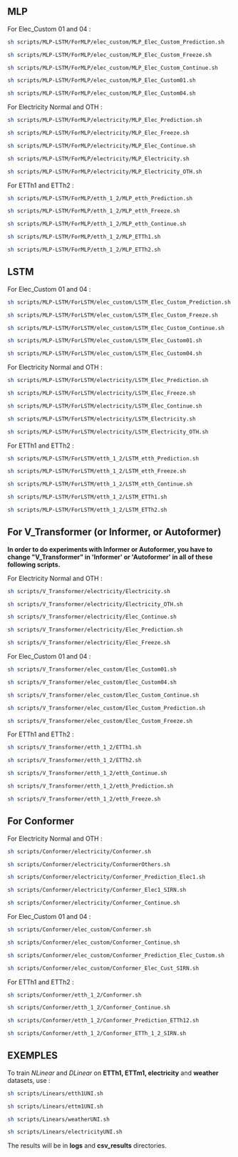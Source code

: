 ## MLP
For Elec_Custom 01 and 04 :
```sh
sh scripts/MLP-LSTM/ForMLP/elec_custom/MLP_Elec_Custom_Prediction.sh

sh scripts/MLP-LSTM/ForMLP/elec_custom/MLP_Elec_Custom_Freeze.sh

sh scripts/MLP-LSTM/ForMLP/elec_custom/MLP_Elec_Custom_Continue.sh

sh scripts/MLP-LSTM/ForMLP/elec_custom/MLP_Elec_Custom01.sh

sh scripts/MLP-LSTM/ForMLP/elec_custom/MLP_Elec_Custom04.sh
```

For Electricity Normal and OTH :
```sh
sh scripts/MLP-LSTM/ForMLP/electricity/MLP_Elec_Prediction.sh

sh scripts/MLP-LSTM/ForMLP/electricity/MLP_Elec_Freeze.sh

sh scripts/MLP-LSTM/ForMLP/electricity/MLP_Elec_Continue.sh

sh scripts/MLP-LSTM/ForMLP/electricity/MLP_Electricity.sh

sh scripts/MLP-LSTM/ForMLP/electricity/MLP_Electricity_OTH.sh
```

For ETTh1 and ETTh2 :
```sh
sh scripts/MLP-LSTM/ForMLP/etth_1_2/MLP_etth_Prediction.sh

sh scripts/MLP-LSTM/ForMLP/etth_1_2/MLP_etth_Freeze.sh

sh scripts/MLP-LSTM/ForMLP/etth_1_2/MLP_etth_Continue.sh

sh scripts/MLP-LSTM/ForMLP/etth_1_2/MLP_ETTh1.sh

sh scripts/MLP-LSTM/ForMLP/etth_1_2/MLP_ETTh2.sh
```

## LSTM
For Elec_Custom 01 and 04 :
```sh
sh scripts/MLP-LSTM/ForLSTM/elec_custom/LSTM_Elec_Custom_Prediction.sh

sh scripts/MLP-LSTM/ForLSTM/elec_custom/LSTM_Elec_Custom_Freeze.sh

sh scripts/MLP-LSTM/ForLSTM/elec_custom/LSTM_Elec_Custom_Continue.sh

sh scripts/MLP-LSTM/ForLSTM/elec_custom/LSTM_Elec_Custom01.sh

sh scripts/MLP-LSTM/ForLSTM/elec_custom/LSTM_Elec_Custom04.sh
```

For Electricity Normal and OTH :
```sh
sh scripts/MLP-LSTM/ForLSTM/electricity/LSTM_Elec_Prediction.sh

sh scripts/MLP-LSTM/ForLSTM/electricity/LSTM_Elec_Freeze.sh

sh scripts/MLP-LSTM/ForLSTM/electricity/LSTM_Elec_Continue.sh

sh scripts/MLP-LSTM/ForLSTM/electricity/LSTM_Electricity.sh

sh scripts/MLP-LSTM/ForLSTM/electricity/LSTM_Electricity_OTH.sh
```

For ETTh1 and ETTh2 :
```sh
sh scripts/MLP-LSTM/ForLSTM/etth_1_2/LSTM_etth_Prediction.sh

sh scripts/MLP-LSTM/ForLSTM/etth_1_2/LSTM_etth_Freeze.sh

sh scripts/MLP-LSTM/ForLSTM/etth_1_2/LSTM_etth_Continue.sh

sh scripts/MLP-LSTM/ForLSTM/etth_1_2/LSTM_ETTh1.sh

sh scripts/MLP-LSTM/ForLSTM/etth_1_2/LSTM_ETTh2.sh
```
## For V_Transformer (or Informer, or Autoformer)
**In order to do experiments with Informer or Autoformer, you have to change "V_Transformer" in 'Informer' or 'Autoformer' in all of these following scripts.**

For Electricity Normal and OTH :
```sh
sh scripts/V_Transformer/electricity/Electricity.sh

sh scripts/V_Transformer/electricity/Electricity_OTH.sh

sh scripts/V_Transformer/electricity/Elec_Continue.sh

sh scripts/V_Transformer/electricity/Elec_Prediction.sh

sh scripts/V_Transformer/electricity/Elec_Freeze.sh
```
For Elec_Custom 01 and 04 :
```sh
sh scripts/V_Transformer/elec_custom/Elec_Custom01.sh

sh scripts/V_Transformer/elec_custom/Elec_Custom04.sh

sh scripts/V_Transformer/elec_custom/Elec_Custom_Continue.sh

sh scripts/V_Transformer/elec_custom/Elec_Custom_Prediction.sh

sh scripts/V_Transformer/elec_custom/Elec_Custom_Freeze.sh
```
For ETTh1 and ETTh2 :
```sh
sh scripts/V_Transformer/etth_1_2/ETTh1.sh

sh scripts/V_Transformer/etth_1_2/ETTh2.sh

sh scripts/V_Transformer/etth_1_2/etth_Continue.sh

sh scripts/V_Transformer/etth_1_2/etth_Prediction.sh

sh scripts/V_Transformer/etth_1_2/etth_Freeze.sh
```

## For Conformer
For Electricity Normal and OTH :
```sh
sh scripts/Conformer/electricity/Conformer.sh

sh scripts/Conformer/electricity/ConformerOthers.sh

sh scripts/Conformer/electricity/Conformer_Prediction_Elec1.sh

sh scripts/Conformer/electricity/Conformer_Elec1_SIRN.sh

sh scripts/Conformer/electricity/Conformer_Continue.sh
```
For Elec_Custom 01 and 04 :
```sh
sh scripts/Conformer/elec_custom/Conformer.sh

sh scripts/Conformer/elec_custom/Conformer_Continue.sh

sh scripts/Conformer/elec_custom/Conformer_Prediction_Elec_Custom.sh

sh scripts/Conformer/elec_custom/Conformer_Elec_Cust_SIRN.sh
```
For ETTh1 and ETTh2 :
```sh
sh scripts/Conformer/etth_1_2/Conformer.sh

sh scripts/Conformer/etth_1_2/Conformer_Continue.sh

sh scripts/Conformer/etth_1_2/Conformer_Prediction_ETTh12.sh

sh scripts/Conformer/etth_1_2/Conformer_ETTh_1_2_SIRN.sh
```

## EXEMPLES
To train *NLinear* and *DLinear* on **ETTh1, ETTm1, electricity** and **weather** datasets, use :  
```sh
sh scripts/Linears/etth1UNI.sh

sh scripts/Linears/ettm1UNI.sh

sh scripts/Linears/weatherUNI.sh

sh scripts/Linears/electricityUNI.sh
```

The results will be in **logs** and **csv_results** directories.
